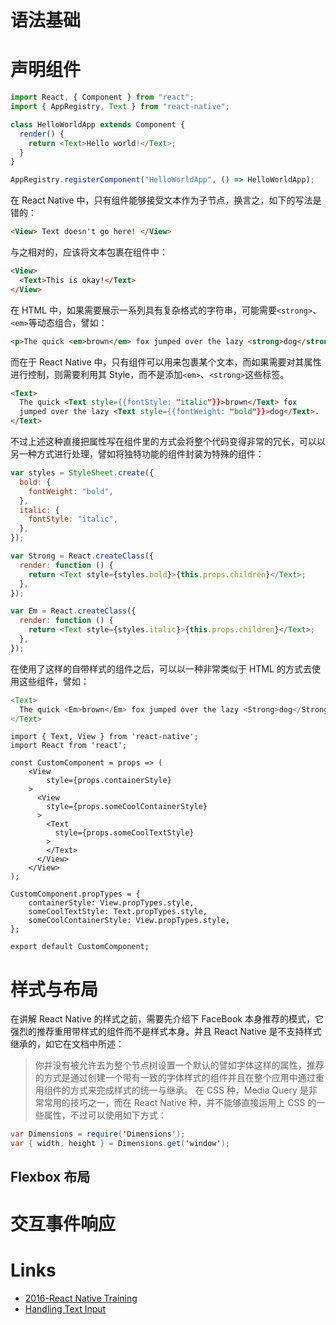 # 语法基础

# 声明组件

```js
import React, { Component } from "react";
import { AppRegistry, Text } from "react-native";

class HelloWorldApp extends Component {
  render() {
    return <Text>Hello world!</Text>;
  }
}

AppRegistry.registerComponent("HelloWorldApp", () => HelloWorldApp);
```

在 React Native 中，只有<Text>组件能够接受文本作为子节点，换言之，如下的写法是错的：

```html
<View> Text doesn't go here! </View>
```

与之相对的，应该将文本包裹在<Text>组件中：

```html
<View>
  <Text>This is okay!</Text>
</View>
```

在 HTML 中，如果需要展示一系列具有复杂格式的字符串，可能需要`<strong>`、`<em>`等动态组合，譬如：

```html
<p>The quick <em>brown</em> fox jumped over the lazy <strong>dog</strong>.</p>
```

而在于 React Native 中，只有<Text>组件可以用来包裹某个文本，而如果需要对其属性进行控制，则需要利用其 Style，而不是添加`<em>`、`<strong>`这些标签。

```html
<Text>
  The quick <Text style={{fontStyle: "italic"}}>brown</Text> fox
  jumped over the lazy <Text style={{fontWeight: "bold"}}>dog</Text>.
</Text>
```

不过上述这种直接把属性写在组件里的方式会将整个代码变得非常的冗长，可以以另一种方式进行处理，譬如将独特功能的组件封装为特殊的组件：

```js
var styles = StyleSheet.create({
  bold: {
    fontWeight: "bold",
  },
  italic: {
    fontStyle: "italic",
  },
});

var Strong = React.createClass({
  render: function () {
    return <Text style={styles.bold}>{this.props.children}</Text>;
  },
});

var Em = React.createClass({
  render: function () {
    return <Text style={styles.italic}>{this.props.children}</Text>;
  },
});
```

在使用了这样的自带样式的组件之后，可以以一种非常类似于 HTML 的方式去使用这些组件，譬如：

```js
<Text>
  The quick <Em>brown</Em> fox jumped over the lazy <Strong>dog</Strong>.
</Text>
```

```
import { Text, View } from 'react-native';
import React from 'react';

const CustomComponent = props => (
    <View
        style={props.containerStyle}
    >
      <View
        style={props.someCoolContainerStyle}
      >
        <Text
          style={props.someCoolTextStyle}
        >
        </Text>
      </View>
    </View>
);

CustomComponent.propTypes = {
    containerStyle: View.propTypes.style,
    someCoolTextStyle: Text.propTypes.style,
    someCoolContainerStyle: View.propTypes.style,
};

export default CustomComponent;
```

# 样式与布局

在讲解 React Native 的样式之前，需要先介绍下 FaceBook 本身推荐的模式，它强烈的推荐重用带样式的组件而不是样式本身。并且 React Native 是不支持样式继承的，如它在文档中所述：

> 你并没有被允许去为整个节点树设置一个默认的譬如字体这样的属性，推荐的方式是通过创建一个带有一致的字体样式的组件并且在整个应用中通过重用组件的方式来完成样式的统一与继承。
> 在 CSS 种，Media Query 是非常常用的技巧之一，而在 React Native 种，并不能够直接运用上 CSS 的一些属性，不过可以使用如下方式：

```java
var Dimensions = require('Dimensions');
var { width, height } = Dimensions.get('window');
```

## Flexbox 布局

# 交互事件响应

# Links

- [2016-React Native Training](https://unbug.gitbooks.io/react-native-training/content/)
- [Handling Text Input](https://facebook.github.io/react-native/docs/handling-text-input.html)
